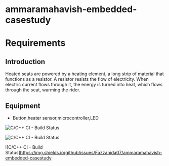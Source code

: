 # ammaramahavish-embedded-casestudy

# **Requirements**
## Introduction
Heated seats are powered by a heating element, a long strip of material that functions as a resistor. A resistor resists the flow of electricity. When electric current flows through it, the energy is turned into heat, which flows through the seat, warming the rider.

## Equipment
- Button,heater sensor,microcontroller,LED

![C/C++ CI - Build Status](https://www.code-inspector.com/project/28767/score/svg)


![C/C++ CI - Build Status](https://www.code-inspector.com/project/28767/status/svg)

![C/C++ CI - Build Status]https://img.shields.io/github/issues/Fazzanida07/ammaramahavish-embedded-casestudy

